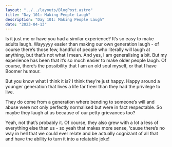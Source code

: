 ```yaml
---
layout: "../../layouts/BlogPost.astro"
title: "Day 101: Making People Laugh"
description: "Day 101: Making People Laugh"
date: "2023-04-13"
---
```


Is it just me or have you had a similar experience? It’s so easy to make adults laugh. Wayyyyy easier than making our own generation laugh - of course there’s those few, handful of people who literally will laugh at anything, but that’s not what I mean. And yes, I am generalising a bit. But my experience has been that it’s so much easier to make older people laugh. Of course, there’s the possibility that I am an old soul myself, or that I have Boomer humour.


But you know what I think it is? I think they’re just happy. Happy around a younger generation that lives a life far freer than they had the privilege to live. 


They do come from a  generation where bending to someone’s will and abuse were not only perfectly normalised but were in fact respectable. So maybe they laugh at us because of our petty grievances too?


Yeah, not that’s probably it. Of course, they also grew with a lot a less of everything else than us - so yeah that makes more sense, ‘cause there’s no way in hell that we could ever relate and be actually cognizant of all that and have the ability to turn it into a relatable joke!
